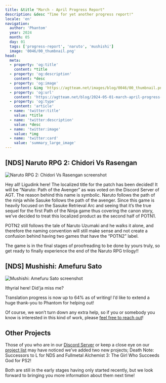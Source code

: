```yaml
---
title: &title "March - April Progress Report"
description: &desc "Time for yet another progress report!"
locale: 'en'
navigation:
  author: 'Phantom'
  year: 2024
  month: 05
  day: 01
  tags: ['progress-report', 'naruto', 'mushishi']
  image: '0046/00_thumbnail.png'
head:
  meta:
  - property: 'og:title'
    content: *title
  - property: 'og:description'
    content: *desc
  - property: 'og:image'
    content: &img 'https://agtteam.net/images/blog/0046/00_thumbnail.png'
  - property: 'og:url'
    content: 'https://agtteam.net/blog/2024-05-01-march-april-progress-report'
  - property: 'og:type'
    content: 'article'
  - name: 'twitter:title'
    value: *title
  - name: 'twitter:description'
    value: *desc
  - name: 'twitter:image'
    value: *img
  - name: 'twitter:card'
    value: 'summary_large_image'
---
```


## \[NDS\] Naruto RPG 2: Chidori Vs Rasengan

![Naruto RPG 2: Chidori Vs Rasengan screenshot](/images/blog/0046/749263994197573632_0.png)

Hey all! Ligudink here! The localized title for the patch has been decided! It will be “Naruto: Path of the Avenger” as was voted on the Discord Server of AGT. The reason behind this name is symbolic. Naruto follows the path of the ninja while Sasuke follows the path of the avenger. Since this game is heavily focused on the Sasuke Retrieval Arc and seeing that it’s the true sequel for the first Path of the Ninja game thus covering the canon story, we’ve decided to treat this localized product as the second half of POTN1.

POTN2 still follows the tale of Naruto Uzumaki and he walks it alone, and therefore the naming convention will still make sense and not create a confusion behind having two games that have the “POTN2” label.

The game is in the final stages of proofreading to be done by yours truly, so get ready to finally experience the end of the Naruto RPG trilogy!!


## \[NDS\] Mushishi: Amefuru Sato

![Mushishi: Amefuru Sato screenshot](/images/blog/0046/749263994197573632_1.png)

Ithyrial here! Did'ja miss me?

Translation progress is now up to 64% as of writing! I’d like to extend a huge thank-you to Phantom for helping out!

Of course, we won’t turn down any extra help, so if you or somebody you know is interested in this kind of work, please [feel free to reach out](https://discord.com/invite/UUF7Zbm)!


## Other Projects

Those of you who are in our [Discord Server](https://discord.com/invite/UUF7Zbm) or keep a close eye on our [project list](https://agtteam.tumblr.com/projects) may have noticed we’ve added two new projects; Death Note: Successors to L for NDS and Fullmetal Alchemist 3: The Girl Who Succeeds God for PS2!

Both are still in the early stages having only started recently, but we look forward to bringing you more information about them next time!
